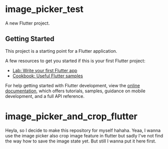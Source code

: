 
# image_picker_test

A new Flutter project.

## Getting Started

This project is a starting point for a Flutter application.

A few resources to get you started if this is your first Flutter project:

- [Lab: Write your first Flutter app](https://docs.flutter.dev/get-started/codelab)
- [Cookbook: Useful Flutter samples](https://docs.flutter.dev/cookbook)

For help getting started with Flutter development, view the
[online documentation](https://docs.flutter.dev/), which offers tutorials,
samples, guidance on mobile development, and a full API reference.

# image_picker_and_crop_flutter
Heyla, so I decide to make this repository for myself hahaha. Yeaa, I wanna use the image picker also crop image feature in flutter but sadly I've not find the way how to save the image state yet. But still I wanna put it here first. 

